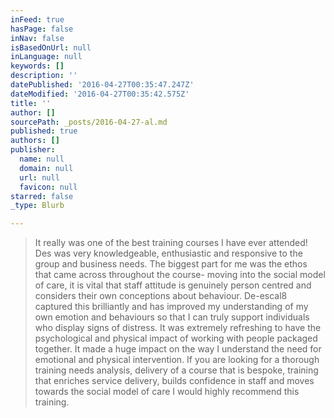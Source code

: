 ```yaml
---
inFeed: true
hasPage: false
inNav: false
isBasedOnUrl: null
inLanguage: null
keywords: []
description: ''
datePublished: '2016-04-27T00:35:47.247Z'
dateModified: '2016-04-27T00:35:42.575Z'
title: ''
author: []
sourcePath: _posts/2016-04-27-al.md
published: true
authors: []
publisher:
  name: null
  domain: null
  url: null
  favicon: null
starred: false
_type: Blurb

---
```

> It really was one of the best training courses I have ever attended! Des was very knowledgeable, enthusiastic and responsive to the group and business needs. The biggest part for me was the ethos that came across throughout the course- moving into the social model of care, it is vital that staff attitude is genuinely person centred and considers their own conceptions about behaviour. De-escal8 captured this brilliantly and has improved my understanding of my own emotion and behaviours so that I can truly support individuals who display signs of distress. It was extremely refreshing to have the psychological and physical impact of working with people packaged together. It made a huge impact on the way I understand the need for emotional and physical intervention. If you are looking for a thorough training needs analysis, delivery of a course that is bespoke, training that enriches service delivery, builds confidence in staff and moves towards the social model of care I would highly recommend this training.